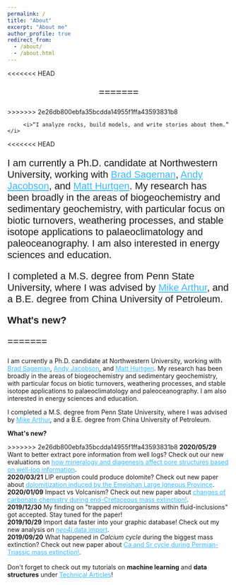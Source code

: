 ```yaml
---
permalink: /
title: "About"
excerpt: "About me"
author_profile: true
redirect_from:
  - /about/
  - /about.html
---
```

<<<<<<< HEAD
<p style="font-family:Arial, Helvetica, sans-serif;font-size:22px;text-align:center">
=======
<p style="font-family:"Roboto", sans-serif;font-size:22px;text-align:center">
>>>>>>> 2e26db800ebfa35bcdda14955f1ffa43593831b8

         <i>“I analyze rocks, build models, and write stories about them.” </i>
</p>

<<<<<<< HEAD
<p style="font-family:Arial, Helvetica, sans-serif;font-size:22px;text-align:left">
         I am currently a Ph.D. candidate at Northwestern University, working with <a href="https://www.earth.northwestern.edu/our-people/faculty/sageman-brad.html" style="color: #3BB9FF">Brad Sageman</a>, <a href="https://www.earth.northwestern.edu/our-people/faculty/jacobson-andrew.html" style="color: #3BB9FF">Andy Jacobson</a>, and <a href="https://www.earth.northwestern.edu/our-people/faculty/hurtgen-matthew.html" style="color: #3BB9FF">Matt Hurtgen</a>. My research has been broadly in the areas of biogeochemistry and sedimentary geochemistry, with particular focus on biotic turnovers, weathering processes, and stable isotope applications to palaeoclimatology and paleoceanography. I am also interested in energy sciences and education.
</p>

<p style="font-family:Arial, Helvetica, sans-serif;font-size:22px;text-align:left">         
         I completed a M.S. degree from Penn State University, where I was advised by <a href="https://www.geosc.psu.edu/academic-faculty/arthur-michael" style="color: #3BB9FF">Mike Arthur</a>, and a B.E. degree from China University of Petroleum.
</p>

<p style="font-family:Arial, Helvetica, sans-serif;font-size:22px;text-align:left">
    <b> What's new? </b>
</p>

<p style="font-family:Arial, Helvetica, sans-serif;font-size:22px;text-align:left">
=======
<p style="font-family:"Roboto", sans-serif;font-size:22px;text-align:left">
         I am currently a Ph.D. candidate at Northwestern University, working with <a href="https://www.earth.northwestern.edu/our-people/faculty/sageman-brad.html" style="color: #3BB9FF">Brad Sageman</a>, <a href="https://www.earth.northwestern.edu/our-people/faculty/jacobson-andrew.html" style="color: #3BB9FF">Andy Jacobson</a>, and <a href="https://www.earth.northwestern.edu/our-people/faculty/hurtgen-matthew.html" style="color: #3BB9FF">Matt Hurtgen</a>. My research has been broadly in the areas of biogeochemistry and sedimentary geochemistry, with particular focus on biotic turnovers, weathering processes, and stable isotope applications to palaeoclimatology and paleoceanography. I am also interested in energy sciences and education.
</p>

<p style="font-family:"Roboto", sans-serif;font-size:22px;text-align:left">         
         I completed a M.S. degree from Penn State University, where I was advised by <a href="https://www.geosc.psu.edu/academic-faculty/arthur-michael" style="color: #3BB9FF">Mike Arthur</a>, and a B.E. degree from China University of Petroleum.
</p>

<p style="font-family:"Roboto", sans-serif;font-size:22px;text-align:left">
    <b> What's new? </b>
</p>

<p style="font-family:"Roboto", sans-serif;font-size:22px;text-align:left">
>>>>>>> 2e26db800ebfa35bcdda14955f1ffa43593831b8
      <b>2020/05/29</b> Want to better extract pore information from well logs? Check out our new evaluations on <a href="https://doi.org/10.1016/j.jngse.2020.103376" style="color: #3BB9FF">how mineralogy and diagenesis affect pore structures based on well-log information</a>.
  <br>
      <b>2020/03/21</b> LIP eruption could produce dolomite? Check out new paper about <a href="https://doi.org/10.1016/j.marpetgeo.2020.104308" style="color: #3BB9FF">dolomitization induced by the Emeishan Large Igneous Province</a>.
  <br>
      <b>2020/01/09</b> Impact vs Volcanism? Check out new paper about <a href="https://doi.org/10.1130/G46431.1" style="color: #3BB9FF">changes of carbonate chemistry during end-Cretaceous mass extinction!</a>.
  <br>
      <b>2019/12/30</b> My finding on "trapped microorganisms within fluid-inclusions" got accepted. Stay tuned for the paper!
  <br>
      <b>2019/10/29</b> Import data faster into your graphic database! Check out my new analysis on <a href="https://julianwangnwu.github.io/posts/2019/06/import-neo4j/" style="color: #3BB9FF"><i>neo4j</i> data import</a>.
  <br>
      <b>2019/09/20</b> What happened in <i>Calcium cycle</i> during the biggest mass extinction? Check out new paper about <a href="https://doi.org/10.1016/j.gca.2019.07.035" style="color: #3BB9FF">Ca and Sr cycle during Permian-Triassic mass extinction!</a>.
  <br>
  <br>
      Don't forget to check out my tutorials on <b>machine learning</b> and <b>data structures</b> under <a href="https://julianwangnwu.github.io/year-archive/" style="color: #3BB9FF">Technical Articles</a>!
</p>
